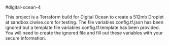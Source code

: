 #digital-ocean-4

This project is a Terraform build for Digital Ocean to create a 512mb Droplet at sandbox.ciwise.com for testing.
The file variables.config.tf.json has been ignored but a template file variables.config.tf.template has been
provided. You will need to create the ignored file and fill out these variables with your secure information.

